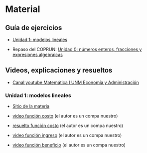 # Material

## Guía de ejercicios

* [Unidad 1: modelos lineales](/mate1eya2020c1/assets/pdf/unidad1_modelosLineales.pdf)

* Repaso del COPRUN: [Unidad 0: números enteros, fracciones y expresiones algebraicas](/mate1eya2020c1/assets/pdf/unidad0_repasoAlgebraico.pdf)


## Videos, explicaciones y resueltos

* [Canal youtube Matemática I UNM Economía y Administración](https://www.youtube.com/channel/UC0IHvR2rn3WM01t51bqItCw/videos)



### Unidad 1: modelos lineales
* [Sitio de la materia](https://sites.google.com/view/m1eyaunm/unidades/unidad-1)

* [video función costo](https://youtu.be/PzbDS-1X7Cw) (el autor es un compa nuestro)

* [resuelto función costo](assets/cursada/unidad1/Problema_1_Mesas.pdf) (el autor es un compa nuestro)

* [video función ingreso](https://youtu.be/UduznG21ZYc) (el autor es un compa nuestro)

* [video función beneficio](https://youtu.be/I-XnNa37-4E) (el autor es un compa nuestro)

